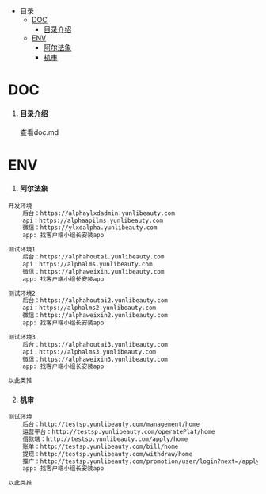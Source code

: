 * 目录
    * [DOC](#doc)
      * [目录介绍](#file)
    * [ENV](#env)
      * [阿尔法象](#alpha)
      * [机审](#machineCheck)

# <a name="doc">DOC</a>
1. #### <a name="file">目录介绍</a>
   查看doc.md

# <a name="env">ENV</a>

1. #### <a name="alpha">阿尔法象</a>
```bash
开发环境
    后台：https://alphaylxdadmin.yunlibeauty.com
    api：https://alphaapilms.yunlibeauty.com
    微信：https://ylxdalpha.yunlibeauty.com
    app: 找客户端小组长安装app

测试环境1
    后台：https://alphahoutai.yunlibeauty.com
    api：https://alphalms.yunlibeauty.com
    微信：https://alphaweixin.yunlibeauty.com
    app: 找客户端小组长安装app

测试环境2
    后台：https://alphahoutai2.yunlibeauty.com
    api：https://alphalms2.yunlibeauty.com
    微信：https://alphaweixin2.yunlibeauty.com
    app: 找客户端小组长安装app

测试环境3
    后台：https://alphahoutai3.yunlibeauty.com
    api：https://alphalms3.yunlibeauty.com
    微信：https://alphaweixin3.yunlibeauty.com
    app: 找客户端小组长安装app

以此类推
```

2. #### <a name="machineCheck">机审</a>
```bash
测试环境
    后台：http://testsp.yunlibeauty.com/management/home
    运营平台：http://testsp.yunlibeauty.com/operatePlat/home
    借款端：http://testsp.yunlibeauty.com/apply/home
    账单：http://testsp.yunlibeauty.com/bill/home
    提现：http://testsp.yunlibeauty.com/withdraw/home
    推广：http://testsp.yunlibeauty.com/promotion/user/login?next=/apply/home&channel_id_code=O7N
    app: 找客户端小组长安装app

以此类推
```

